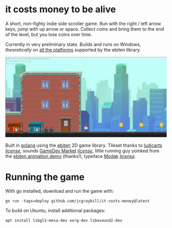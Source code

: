 # it costs money to be alive
A short, non-fighty indie side scroller game. Run with the right / left arrow keys, jump with up arrow or space. Collect coins and bring them to the end of the level, but you lose coins over time. 

Currently in very preliminary state. Builds and runs on Windows, *theoretically* on [all the platforms](https://pkg.go.dev/github.com/hajimehoshi/ebiten/v2#readme-platforms) supported by the ebiten library.

![screenshot](https://github.com/jcgraybill/it-costs-money/blob/main/screenshot.png)

Built in [golang](https://go.dev/) using the [ebiten](https://ebiten.org/) 2D game library. Tileset thanks to [ludicarts](https://ludicarts.itch.io/) *[license](https://www.ludicarts.com/license-2/)*, sounds [GameDev Market](https://www.gamedevmarket.net/) *[license](https://static.gamedevmarket.net/terms-conditions/#pro-licence)*, little running guy yoinked from the [ebiten animation demo](https://ebiten.org/examples/animation.html) (thanks!), typeface [Modak](https://github.com/EkType/Modak) *[license](https://github.com/EkType/Modak/blob/master/OFL.txt)*.

# Running the game
With go installed, download and run the game with:
```
go run -tags=deploy github.com/jcgraybill/it-costs-money@latest
```

To build on Ubuntu, install additional packages:
```
apt install libgl1-mesa-dev xorg-dev libasound2-dev
```